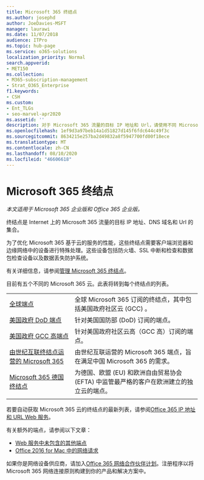 ```yaml
---
title: Microsoft 365 终结点
ms.author: josephd
author: JoeDavies-MSFT
manager: laurawi
ms.date: 11/07/2018
audience: ITPro
ms.topic: hub-page
ms.service: o365-solutions
localization_priority: Normal
search.appverid:
- MET150
ms.collection:
- M365-subscription-management
- Strat_O365_Enterprise
f1.keywords:
- CSH
ms.custom:
- Ent_TLGs
- seo-marvel-apr2020
ms.assetid: ''
description: 对于 Microsoft 365 流量的目标 IP 地址和 Url，请使用不同 Microsoft 365 云的 Internet 终结点的文章列表。
ms.openlocfilehash: 1ef9d3a97beb14a1d51827d145f6fdc644c49f3c
ms.sourcegitcommit: 8634215e257ba2d49832a8f5947700fd00f18ece
ms.translationtype: MT
ms.contentlocale: zh-CN
ms.lasthandoff: 08/10/2020
ms.locfileid: "46606618"
---
```

# <a name="microsoft-365-endpoints"></a>Microsoft 365 终结点

*本文适用于 Microsoft 365 企业版和 Office 365 企业版。*

终结点是 Internet 上的 Microsoft 365 流量的目标 IP 地址、DNS 域名和 Url 的集合。 

为了优化 Microsoft 365 基于云的服务的性能，这些终结点需要客户端浏览器和边缘网络中的设备进行特殊处理。这些设备包括防火墙、SSL 中断和检查和数据包检查设备以及数据丢失防护系统。

有关详细信息，请参阅[管理 Microsoft 365 终结点](managing-office-365-endpoints.md)。

目前有五个不同的 Microsoft 365 云。此表将转到每个终结点的列表。

|||
|:-------|:-----|
| [全球端点](urls-and-ip-address-ranges.md) | 全球 Microsoft 365 订阅的终结点，其中包括美国政府社区云 (GCC) 。 |
| [美国政府 DoD 端点](office-365-u-s-government-dod-endpoints.md) | 针对美国国防部 (DoD) 订阅的端点。 |
| [美国政府 GCC 高端点](office-365-u-s-government-gcc-high-endpoints.md) | 针对美国政府社区云高（GCC 高）订阅的端点。 |
| [由世纪互联终结点运营的 Microsoft 365](urls-and-ip-address-ranges-21vianet.md) | 由世纪互联运营的 Microsoft 365 端点，旨在满足中国 Microsoft 365 的需求。 |
| [Microsoft 365 德国终结点](office-365-germany-endpoints.md) | 为德国、欧盟 (EU) 和欧洲自由贸易协会 (EFTA) 中监管最严格的客户在欧洲建立的独立云的端点。 |
|||

若要自动获取 Microsoft 365 云的终结点的最新列表，请参阅[Office 365 IP 地址和 URL Web 服务](office-365-ip-web-service.md)。

有关额外的端点，请参阅以下文章：

- [Web 服务中未包含的其他端点](additional-office365-ip-addresses-and-urls.md)
- [Office 2016 for Mac 中的网络请求](network-requests-in-office-2016-for-mac.md)

如果你是网络设备供应商，请加入[Office 365 网络合作伙伴计划](office-365-networking-partner-program.md)。注册程序以将 Microsoft 365 网络连接原则构建到你的产品和解决方案中。 

